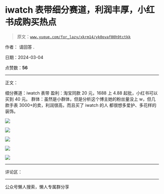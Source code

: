 # iwatch 表带细分赛道，利润丰厚，小红书成购买热点

> 原文：[`www.yuque.com/for_lazy/xkrm14/yk0ovaf00h9tctkk`](https://www.yuque.com/for_lazy/xkrm14/yk0ovaf00h9tctkk)

作者： 请回答 .

日期：2024-03-04

点赞数：**56**

* * *

正文：

细分赛道：iwatch 表带 盈利：淘宝同款 20 元，1688 上 4.88 起批，小红书可以买到 40 元。
群体：虽然是小群体，但是分析这个博主她的粉丝量没上 w，但几款手表 3000+的卖，利润很高，而且买了 iwatch 的人 都很想多爱护、多花样的装饰。

![](img/4f4c8b4f0435a9c524791076b2fd897e.png)

![](img/87b21fad4d0404710608878e5b953fe7.png)

![](img/14ca412beb88131a96ff9bd959678d82.png)

![](img/823674ec6c6a3e2348da7fe46018aac0.png)

![](img/b8d522fb656a2dd87f6f7279e3e97e9e.png)

* * *

评论区：

* * *

公众号懒人搜索，懒人专属群分享